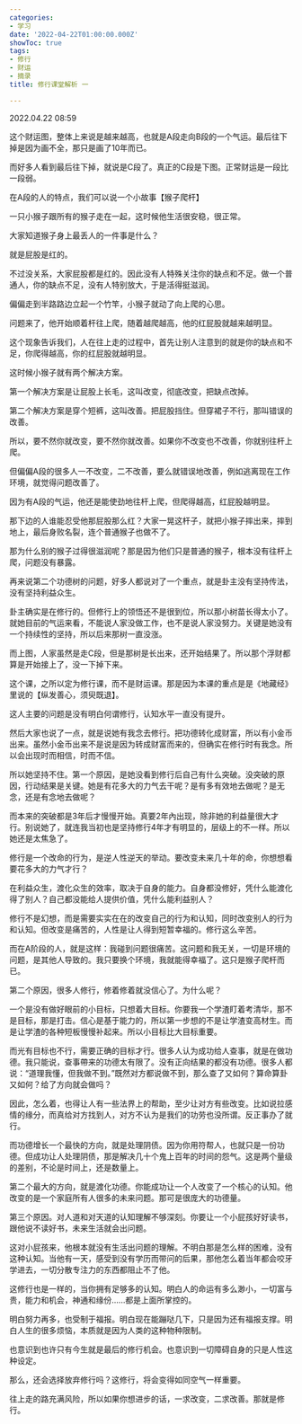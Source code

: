 ```yaml
---
categories:
- 学习
date: '2022-04-22T01:00:00.000Z'
showToc: true
tags:
- 修行
- 财运
- 摘录
title: 修行课堂解析 一

---
```




2022.04.22 08:59



这个财运图，整体上来说是越来越高，也就是A段走向B段的一个气运。最后往下掉是因为画不全，那只是画了10年而已。

而好多人看到最后往下掉，就说是C段了。真正的C段是下图。正常财运是一段比一段弱。



在A段的人的特点，我们可以说一个小故事【猴子爬杆】

一只小猴子跟所有的猴子走在一起，这时候他生活很安稳，很正常。

大家知道猴子身上最丢人的一件事是什么？

就是屁股是红的。

不过没关系，大家屁股都是红的。因此没有人特殊关注你的缺点和不足。做一个普通人，你的缺点不足，没有人特别放大，于是活得挺滋润。

偏偏走到半路路边立起一个竹竿，小猴子就动了向上爬的心思。

问题来了，他开始顺着杆往上爬，随着越爬越高，他的红屁股就越来越明显。

这个现象告诉我们，人在往上走的过程中，首先让别人注意到的就是你的缺点和不足，你爬得越高，你的红屁股就越明显。

这时候小猴子就有两个解决方案。

第一个解决方案是让屁股上长毛，这叫改变，彻底改变，把缺点改掉。

第二个解决方案是穿个短裤，这叫改善。把屁股挡住。但穿裙子不行，那叫错误的改善。

所以，要不然你就改变，要不然你就改善。如果你不改变也不改善，你就别往杆上爬。

但偏偏A段的很多人一不改变，二不改善，要么就错误地改善，例如逃离现在工作环境，就觉得问题改善了。

因为有A段的气运，他还是能使劲地往杆上爬，但爬得越高，红屁股越明显。

那下边的人谁能忍受他那屁股那么红？大家一晃这杆子，就把小猴子摔出来，摔到地上，最后身败名裂，连个普通猴子也做不了。

那为什么别的猴子过得很滋润呢？那是因为他们只是普通的猴子，根本没有往杆上爬，问题没有暴露。

再来说第二个功德树的问题，好多人都说对了一个重点，就是卦主没有坚持传法，没有坚持利益众生。

卦主确实是在修行的。但修行上的领悟还不是很到位，所以那小树苗长得太小了。就她目前的气运来看，不能说人家没做工作，也不是说人家没努力。关键是她没有一个持续性的坚持，所以后来那树一直没涨。

而上图，人家虽然是走C段，但是那树是长出来，还开始结果了。所以那个浮财都算是开始接上了，没一下掉下来。

这个课，之所以定为修行课，而不是财运课。那是因为本课的重点是是《地藏经》里说的【纵发善心，须臾既退】。

这人主要的问题是没有明白何谓修行，认知水平一直没有提升。

然后大家也说了一点，就是说她有我念去修行。把功德转化成财富，所以有小金币出来。虽然小金币出来不是说是因为转成财富而来的，但确实在修行时有我念。所以会出现时而相信，时而不信。

所以她坚持不住。第一个原因，是她没看到修行后自己有什么突破。没突破的原因，行动结果是关键。她是有花多大的力气去干呢？是有多有效地去做呢？是无念，还是有念地去做呢？

而本来的突破都是3年后才慢慢开始。真要2年內出现，除非她的利益量很大才行。别说她了，就连我当初也是坚持修行4年才有明显的，层级上的不一样。所以她还是太焦急了。

修行是一个改命的行为，是逆人性逆天的举动。要改变未来几十年的命，你想想看要花多大的力气才行？

在利益众生，渡化众生的效率，取决于自身的能力。自身都没修好，凭什么能渡化得了别人？自己都没能给人提供价值，凭什么能利益别人？

修行不是幻想，而是需要实实在在的改变自己的行为和认知，同时改变别人的行为和认知。但改变是痛苦的，人性是让人得到短暂幸福的。修行这么辛苦。

而在A阶段的人，就是这样：我碰到问题很痛苦。这问题和我无关，一切是环境的问题，是其他人导致的。我只要换个环境，我就能得幸福了。这只是猴子爬杆而已。

第二个原因，很多人修行，修着修着就没信心了。为什么呢？

一个是没有做好眼前的小目标，只想着大目标。你要我一个学渣盯着考清华，那不是目标，那是打击。信心是基于能力的，所以第一步想的不是让学渣变高材生。而是让学渣的各种短板慢慢补起来。所以小目标比大目标重要。

而光有目标也不行，需要正确的目标才行。很多人认为成功给人查事，就是在做功德。我只能说，查事帶来的功德太有限了。没有正向结果的都没有功德。很多人都说：“道理我懂，但我做不到。”既然对方都说做不到，那么查了又如何？算命算卦又如何？给了方向就会做吗？

因此，怎么着，也得让人有一些法界上的帮助，至少让对方有些改变。比如说拉感情的缘分，而真给对方找到人，对方不认为是我们的功劳也没所谓。反正事办了就行。

而功德增长一个最快的方向，就是处理阴债。因为你用符帮人，也就只是一份功德。但成功让人处理阴债，那是解决几十个鬼上百年的时间的怨气。这是两个量级的差别，不论是时间上，还是数量上。

第二个最大的方向，就是渡化功德。你能成功让一个人改变了一个核心的认知。他改变的是一个家庭所有人很多的未来问题。那可是很庞大的功德量。

第三个原因。对人道和对天道的认知理解不够深刻。你要让一个小屁孩好好读书，跟他说不读好书，未来生活就会出问题。

这对小屁孩来，他根本就没有生活出问题的理解。不明白那是怎么样的困难，没有这种认知。当他有一天，感受到没有学历而带问的后果，那他怎么着当年都会咬牙学进去，一切分散专注力的东西都阻止不了他。

这修行也是一样的，当你拥有足够多的认知。明白人的命运有多么渺小，一切富与贵，能力和机会，神通和缘份......都是上面所掌控的。

明白努力再多，也受制于福报。明白现在能蹦哒几下，只是因为还有福报支撑。明白人生的很多烦恼，本质就是因为人类的这种物种限制。

也意识到也许只有今生就是最后的修行机会。也意识到一切障碍自身的只是人性这种设定。

那么，还会选择放弃修行吗？这修行，将会变得如同空气一样重要。

往上走的路充满风险，所以如果你想进步的话，一求改变，二求改善。那就是修行。

